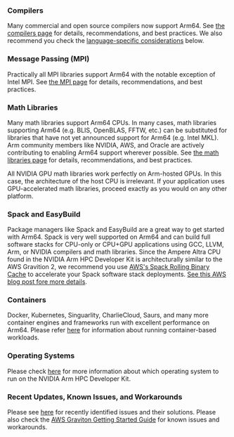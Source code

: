 ### Compilers

Many commercial and open source compilers now support Arm64.  See [the compilers page](compilers.md) for details, recommendations, and best practices.  We also recommend you check the [language-specific considerations](#language-specific-considerations) below.

### Message Passing (MPI)

Practically all MPI libraries support Arm64 with the notable exception of Intel MPI.  See [the MPI page](mpi.md) for details, recommendations, and best practices.

### Math Libraries

Many math libraries support Arm64 CPUs.  In many cases, math libraries supporting Arm64 (e.g. BLIS, OpenBLAS, FFTW, etc.) can be substituted for libraries that have not yet announced support for Arm64 (e.g. Intel MKL).  Arm community members like NVIDIA, AWS, and Oracle are actively contributing to enabling Arm64 support wherever possible. See [the math libraries page](mathlibs.md) for details, recommendations, and best practices.  

All NVIDIA GPU math libraries work perfectly on Arm-hosted GPUs. In this case, the architecture of the host CPU is irrelevant.  If your application uses GPU-accelerated math libraries, proceed exactly as you would on any other platform.

### Spack and EasyBuild

Package managers like Spack and EasyBuild are a great way to get started with Arm64.  Spack is very well supported on Arm64 and can build full software stacks for CPU-only or CPU+GPU applications using GCC, LLVM, Arm, or NVIDIA compilers and math libraries.  Since the Ampere Altra CPU found in the NVIDIA Arm HPC Developer Kit is architecturally similar to the AWS Gravition 2, we recommend you use [AWS's Spack Rolling Binary Cache](https://aws.amazon.com/blogs/hpc/introducing-the-spack-rolling-binary-cache/) to accelerate your Spack software stack deployments.  [See this AWS blog post fore more details](https://aws.amazon.com/blogs/hpc/introducing-the-spack-rolling-binary-cache/).

### Containers
Docker, Kubernetes, Singuarlity, CharlieCloud, Saurs, and many more container engines and frameworks run with excellent performance on Arm64. Please refer [here](containers.md) for information about running container-based workloads.

### Operating Systems
Please check [here](os.md) for more information about which operating system to run on the NVIDIA Arm HPC Developer Kit.

### Recent Updates, Known Issues, and Workarounds
Please see [here](known_issues.md) for recently identified issues and their solutions.  Please also check the [AWS Graviton Getting Started Guide](https://github.com/aws/aws-graviton-getting-started) for known issues and workarounds.
